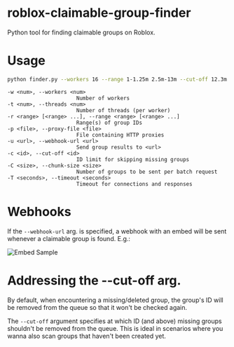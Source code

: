# roblox-claimable-group-finder
Python tool for finding claimable groups on Roblox.

# Usage
```bash
python finder.py --workers 16 --range 1-1.25m 2.5m-13m --cut-off 12.3m --proxy-file proxies.txt
```

```
-w <num>, --workers <num>
                      Number of workers
-t <num>, --threads <num>
                      Number of threads (per worker)
-r <range> [<range> ...], --range <range> [<range> ...]
                      Range(s) of group IDs
-p <file>, --proxy-file <file>
                      File containing HTTP proxies
-u <url>, --webhook-url <url>
                      Send group results to <url>
-c <id>, --cut-off <id>
                      ID limit for skipping missing groups
-C <size>, --chunk-size <size>
                      Number of groups to be sent per batch request
-T <seconds>, --timeout <seconds>
                      Timeout for connections and responses
```

# Webhooks
If the `--webhook-url` arg. is specified, a webhook with an embed will be sent whenever a claimable group is found. E.g.:

![Embed Sample](https://i.imgur.com/VeMBoCA.png)

# Addressing the --cut-off arg.
By default, when encountering a missing/deleted group, the group's ID will be removed from the queue so that it won't be checked again.

The `--cut-off` argument specifies at which ID (and above) missing groups shouldn't be removed from the queue. This is ideal in scenarios where you wanna also scan groups that haven't been created yet.
